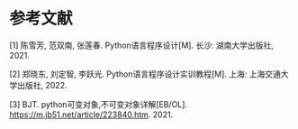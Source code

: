 # 参考文献

[1] 陈雪芳, 范双南, 张莲春. Python语言程序设计[M]. 长沙: 湖南大学出版社, 2021.

[2] 郑晓东, 刘定智, 李跃光. Python语言程序设计实训教程[M]. 上海: 上海交通大学出版社, 2022.

[3] BJT. python可变对象,不可变对象详解[EB/OL]. https://m.jb51.net/article/223840.htm. 2021.